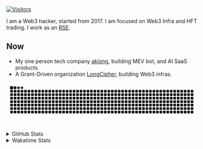 <!-- markdownlint-disable MD041 MD010 MD033 -->
[![Visitors](https://api.visitorbadge.io/api/daily?path=Akagi201%2FAkagi201&label=Visitors%20Today&countColor=%2337d67a)](https://visitorbadge.io/status?path=Akagi201%2FAkagi201)

I am a Web3 hacker, started from 2017. I am focused on Web3 Infra and HFT trading.
I work as an [RSE](https://us-rse.org/about/what-is-an-rse/).

## Now

* My one person tech company [akjong](https://github.com/akjong), building MEV bot, and AI SaaS products.
* A Grant-Driven organization [LongCipher](https://github.com/longcipher), building Web3 infras.

[![github contribution grid snake animation](https://raw.githubusercontent.com/Akagi201/Akagi201/output/github-contribution-grid-snake.svg#gh-light-mode-only)](https://github.com/Akagi201)

<details>
<summary>GitHub Stats</summary>
  <a href="https://github.com/Akagi201"><img alt="Profile Detail" src="https://raw.githubusercontent.com/Akagi201/Akagi201/master/profile-summary-card-output/dracula/0-profile-details.svg" /></a>
  <a href="https://github.com/Akagi201"><img alt="Github Stats" src="https://raw.githubusercontent.com/Akagi201/Akagi201/master/profile-summary-card-output/dracula/3-stats.svg" /></a>
  <a href="https://github.com/Akagi201"><img alt="Lang By Commits" src="https://raw.githubusercontent.com/Akagi201/Akagi201/master/profile-summary-card-output/dracula/2-most-commit-language.svg" /></a>
</details>

<details>
<summary>Wakatime Stats</summary>
<br>

<!--START_SECTION:waka-->

```txt
From: 24 February 2025 - To: 03 March 2025

Total Time: 34 hrs 37 mins

Other              23 hrs          ████████████████▓░░░░░░░░   66.44 %
Rust               4 hrs 30 mins   ███▒░░░░░░░░░░░░░░░░░░░░░   13.01 %
sh                 2 hrs 8 mins    █▓░░░░░░░░░░░░░░░░░░░░░░░   06.18 %
Markdown           1 hr 13 mins    █░░░░░░░░░░░░░░░░░░░░░░░░   03.54 %
Python             1 hr 9 mins     █░░░░░░░░░░░░░░░░░░░░░░░░   03.35 %
TOML               41 mins         ▒░░░░░░░░░░░░░░░░░░░░░░░░   01.99 %
Go                 30 mins         ▒░░░░░░░░░░░░░░░░░░░░░░░░   01.47 %
TypeScript         21 mins         ▒░░░░░░░░░░░░░░░░░░░░░░░░   01.04 %
XML                18 mins         ▒░░░░░░░░░░░░░░░░░░░░░░░░   00.87 %
JavaScript         12 mins         ░░░░░░░░░░░░░░░░░░░░░░░░░   00.62 %
```

<!--END_SECTION:waka-->

</details>

